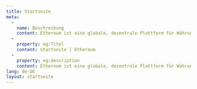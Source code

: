 ```yaml
---
title: Startseite
meta:
  - 
    name: Beschreibung
    content: Ethereum ist eine globale, dezentrale Plattform für Währungen und neue Arten von Anwendungen. Auf Ethereum kannst du Code schreiben, der digitale Werte verwaltet, der exakt wie programmiert ausgeführt wird und der von überall auf der Welt zugänglich ist.
  - 
    property: og:Titel
    content: Startseite | Ethereum
  - 
    property: og:description
    content: Ethereum ist eine globale, dezentrale Plattform für Währungen und neue Arten von Anwendungen. Auf Ethereum kannst du Code schreiben, der digitale Werte verwaltet, der exakt wie programmiert ausgeführt wird und der von überall auf der Welt zugänglich ist.
lang: de-DE
layout: startseite
---
```


<HomePage/>